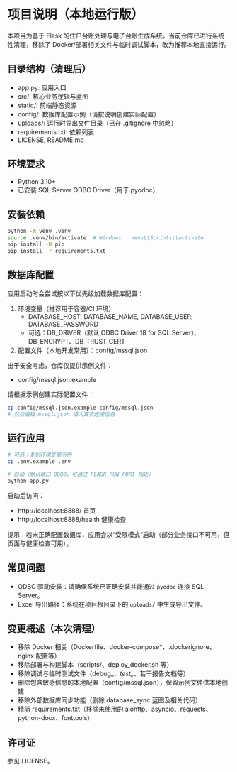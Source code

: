 # 项目说明（本地运行版）

本项目为基于 Flask 的住户台账处理与电子台账生成系统。当前仓库已进行系统性清理，移除了 Docker/部署相关文件与临时调试脚本，改为推荐本地直接运行。

## 目录结构（清理后）
- app.py: 应用入口
- src/: 核心业务逻辑与蓝图
- static/: 前端静态资源
- config/: 数据库配置示例（请按说明创建实际配置）
- uploads/: 运行时导出文件目录（已在 .gitignore 中忽略）
- requirements.txt: 依赖列表
- LICENSE, README.md

## 环境要求
- Python 3.10+
- 已安装 SQL Server ODBC Driver（用于 pyodbc）

## 安装依赖

```bash
python -m venv .venv
source .venv/bin/activate  # Windows: .venv\\Scripts\\activate
pip install -U pip
pip install -r requirements.txt
```

## 数据库配置
应用启动时会尝试按以下优先级加载数据库配置：
1) 环境变量（推荐用于容器/CI 环境）
   - DATABASE_HOST, DATABASE_NAME, DATABASE_USER, DATABASE_PASSWORD
   - 可选：DB_DRIVER（默认 ODBC Driver 18 for SQL Server）、DB_ENCRYPT、DB_TRUST_CERT
2) 配置文件（本地开发常用）：config/mssql.json

出于安全考虑，仓库仅提供示例文件：
- config/mssql.json.example

请根据示例创建实际配置文件：

```bash
cp config/mssql.json.example config/mssql.json
# 然后编辑 mssql.json 填入真实连接信息
```

## 运行应用

```bash
# 可选：复制环境变量示例
cp .env.example .env

# 启动（默认端口 8888，可通过 FLASK_RUN_PORT 指定）
python app.py
```

启动后访问：
- http://localhost:8888/         首页
- http://localhost:8888/health   健康检查

提示：若未正确配置数据库，应用会以“受限模式”启动（部分业务接口不可用，但页面与健康检查可用）。

## 常见问题
- ODBC 驱动安装：请确保系统已正确安装并能通过 `pyodbc` 连接 SQL Server。
- Excel 导出路径：系统在项目根目录下的 `uploads/` 中生成导出文件。

## 变更概述（本次清理）
- 移除 Docker 相关（Dockerfile、docker-compose*、.dockerignore、nginx 配置等）
- 移除部署与构建脚本（scripts/、deploy_docker.sh 等）
- 移除调试与临时测试文件（debug_*、test_*、若干报告文档等）
- 删除包含敏感信息的本地配置（config/mssql.json），保留示例文件供本地创建
- 移除外部数据库同步功能（删除 database_sync 蓝图及相关代码）
- 精简 requirements.txt（移除未使用的 aiohttp、asyncio、requests、python-docx、fonttools）

## 许可证
参见 LICENSE。

